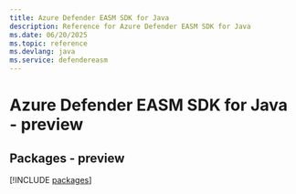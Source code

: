 ```yaml
---
title: Azure Defender EASM SDK for Java
description: Reference for Azure Defender EASM SDK for Java
ms.date: 06/20/2025
ms.topic: reference
ms.devlang: java
ms.service: defendereasm
---
```

# Azure Defender EASM SDK for Java - preview
## Packages - preview
[!INCLUDE [packages](defender-easm-index.md)]